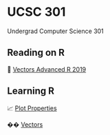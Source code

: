# UCSC 301
Undergrad Computer Science 301

## Reading on R
📄 [Vectors Advanced R 2019](reading/Vectors-Advanced_R(2019).pdf)
## Learning R
📈 [Plot Properties](Plot-Properties)

�� [Vectors](Vectors)
